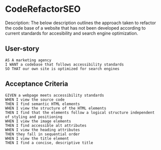 # CodeRefactorSEO

Description:
The below description outlines the approach taken to refactor the code base of a website that has not been developed according to current standards for accesibility and search engine optimization.

## User-story

```
AS A marketing agency
I WANT a codebase that follows accessibility standards
SO THAT our own site is optimized for search engines
```


## Acceptance Criteria

```
GIVEN a webpage meets accessibility standards
WHEN I view the source code
THEN I find semantic HTML elements
WHEN I view the structure of the HTML elements
THEN I find that the elements follow a logical structure independent of styling and positioning
WHEN I view the image elements
THEN I find accessible alt attributes
WHEN I view the heading attributes
THEN they fall in sequential order
WHEN I view the title element
THEN I find a concise, descriptive title
```

